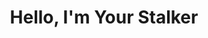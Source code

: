 --- 
title: "Hello, I'm Your Stalker"
publishdate: "2019-1-6T16:48:46+02:00"
src: "https://365manga.net/manga/hello-i-m-your-stalker"
image: "https://data.365manga.net/images/thumbnails/32592-hello-i-m-your-stalker.jpg"
description: " A scary stalker is after me!!!! What could be his ulterior motive?"
---